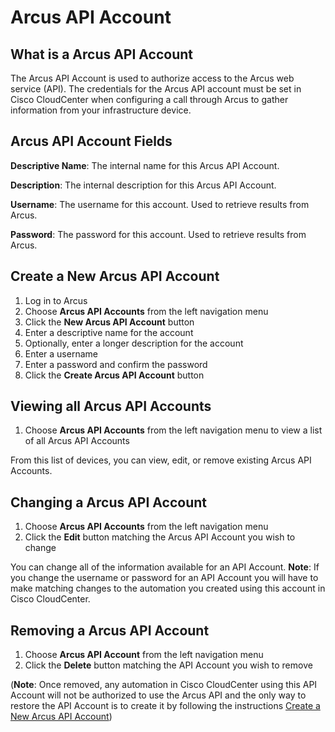 # Arcus API Account

## What is a Arcus API Account
The Arcus API Account is used to authorize access to the Arcus web service (API). The credentials for the Arcus API account must be set in Cisco CloudCenter when configuring a call through Arcus to gather information from your infrastructure device.

## Arcus API Account Fields

**Descriptive Name**: The internal name for this Arcus API Account.

**Description**: The internal description for this Arcus API Account.

**Username**: The username for this account. Used to retrieve results from Arcus.

**Password**: The password for this account. Used to retrieve results from Arcus.

## Create a New Arcus API Account
1. Log in to Arcus
1. Choose **Arcus API Accounts** from the left navigation menu
1. Click the **New Arcus API Account** button
1. Enter a descriptive name for the account
1. Optionally, enter a longer description for the account
1. Enter a username
1. Enter a password and confirm the password
1. Click the **Create Arcus API Account** button

## Viewing all Arcus API Accounts
1. Choose **Arcus API Accounts** from the left navigation menu to view a list of all Arcus API Accounts

From this list of devices, you can view, edit, or remove existing Arcus API Accounts.

## Changing a Arcus API Account
1. Choose **Arcus API Accounts** from the left navigation menu
1. Click the **Edit** button matching the Arcus API Account you wish to change

You can change all of the information available for an API Account. **Note**: If you change the username or password for an API Account you will have to make matching changes to the automation you created using this account in Cisco CloudCenter.

## Removing a Arcus API Account
1. Choose **Arcus API Account** from the left navigation menu
1. Click the **Delete** button matching the API Account you wish to remove

(**Note**: Once removed, any automation in Cisco CloudCenter using this API Account will not be authorized to use the Arcus API and the only way to restore the API Account is to create it by following the instructions [Create a New Arcus API Account](#create-a-new-arcus-api-account))
